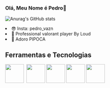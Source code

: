 ### Olá, Meu Nome é Pedro👋

<!--
**PedroVazN/PedroVazN** is a ✨ _special_ ✨ repository because its `README.md` (this file) appears on your GitHub profile.

Here are some ideas to get you started:

- 🔭 I’m currently working on ...
- 🌱 I’m currently learning ...
- 👯 I’m looking to collaborate on ...
- 🤔 I’m looking for help with ...
- 💬 Ask me about ...
- 📫 How to reach me: ...
- 😄 Pronouns: ...
- ⚡ Fun fact: ...
-->
![Anurag's GitHub stats](https://github-readme-stats.vercel.app/api?username=anuraghazra&show_icons=true&theme=radical)
<br>
<li>😎 Insta: pedro_vazn</li>
<li>🥱 Professional valorant player By Loud</li>
<li>🤡 Adoro PIPOCA</li>


## Ferramentas e Tecnologias
<img src="https://cdn.jsdelivr.net/gh/devicons/devicon/icons/github/github-original-wordmark.svg" width="60" height="60"/> 
<img src="https://cdn.jsdelivr.net/gh/devicons/devicon/icons/html5/html5-original.svg" width="60" height="60"/>
<img src="https://cdn.jsdelivr.net/gh/devicons/devicon/icons/css3/css3-original.svg" width="60" height="60" />
<img src="https://cdn.jsdelivr.net/gh/devicons/devicon/icons/google/google-original-wordmark.svg" width="60" height="60" />
<img src="https://cdn.jsdelivr.net/gh/devicons/devicon/icons/ie10/ie10-original.svg" width="60" height="60" />

